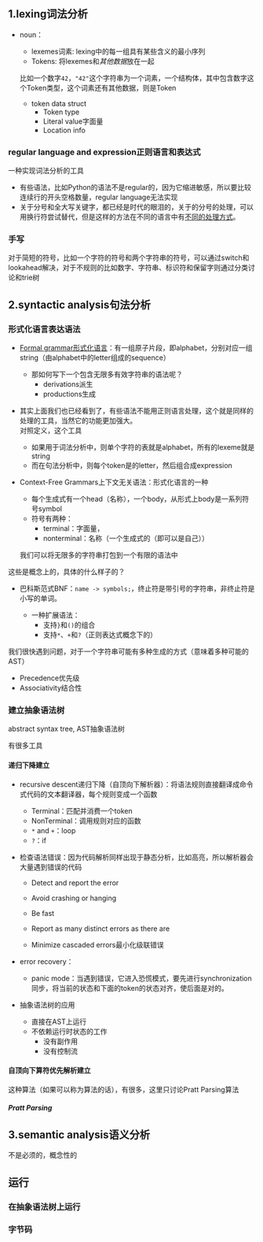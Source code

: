 ## 1.lexing词法分析

+ noun：
	+ lexemes词素: lexing中的每一组具有某些含义的最小序列
	+ Tokens: 将lexemes和*其他数据*放在一起

	比如一个数字`42`，`"42"`这个字符串为一个词素，一个结构体，其中包含数字这个Token类型，这个词素还有其他数据，则是Token
	
	+ token data struct
		+ Token type
		+ Literal value字面量
		+ Location info

### regular language and expression正则语言和表达式
一种实现词法分析的工具

+ 有些语法，比如Python的语法不是regular的，因为它缩进敏感，所以要比较连续行的开头空格数量，regular language无法实现
+ 关于分号和全大写关键字，都已经是时代的眼泪的，关于的分号的处理，可以用换行符尝试替代，但是这样的方法在不同的语言中有[不同的处理方式](https://readonly.link/books/https://raw.githubusercontent.com/GuoYaxiang/craftinginterpreters_zh/main/book.json/-/4.%E6%89%AB%E6%8F%8F.md#design-note-implicit-semicolons)。

### 手写

对于简短的符号，比如一个字符的符号和两个字符串的符号，可以通过switch和lookahead解决，对于不规则的比如数字、字符串、标识符和保留字则通过分类讨论和trie树

## 2.syntactic analysis句法分析

### 形式化语言表达语法

+ [Formal grammar形式化语言](https://en.wikipedia.org/wiki/Formal_grammar)：有一组原子片段，即alphabet，分别对应一组string（由alphabet中的letter组成的sequence）
	+ 那如何写下一个包含无限多有效字符串的语法呢？
		+ derivations派生
		+ productions生成

+ 其实上面我们也已经看到了，有些语法不能用正则语言处理，这个就是同样的处理的工具，当然它的功能更加强大。  
	对照定义，这个工具
	+ 如果用于词法分析中，则单个字符的表就是alphabet，所有的lexeme就是string
	+ 而在句法分析中，则每个token是的letter，然后组合成expression

+ Context-Free Grammars上下文无关语法：形式化语言的一种
	+ 每个生成式有一个head（名称），一个body，从形式上body是一系列符号symbol
	+ 符号有两种：
		+ terminal：字面量，
		+ nonterminal：名称（一个生成式的（即可以是自己））

	我们可以将无限多的字符串打包到一个有限的语法中

这些是概念上的，具体的什么样子的？

+ 巴科斯范式BNF：`name -> symbols;`，终止符是带引号的字符串，非终止符是小写的单词。

	+ 一种扩展语法：
		+ 支持`}`和`()`的组合
		+ 支持`*`、`+`和`?`（正则表达式概念下的）

我们很快遇到问题，对于一个字符串可能有多种生成的方式（意味着多种可能的AST）

+ Precedence优先级
+ Associativity结合性

### 建立抽象语法树
abstract syntax tree, AST抽象语法树

有很多工具

#### 递归下降建立

+ recursive descent递归下降（自顶向下解析器）：将语法规则直接翻译成命令式代码的文本翻译器，每个规则变成一个函数
	+ Terminal：匹配并消费一个token
	+ NonTerminal：调用规则对应的函数
	+ `*` and `+`：loop
	+ `?`：if

+ 检查语法错误：因为代码解析同样出现于静态分析，比如高亮，所以解析器会大量遇到错误的代码
	+ Detect and report the error
	+ Avoid crashing or hanging

	+ Be fast
	+ Report as many distinct errors as there are
	+ Minimize cascaded errors最小化级联错误

+ error recovery：
	+ panic mode：当遇到错误，它进入恐慌模式，要先进行synchronization同步，将当前的状态和下面的token的状态对齐，使后面是对的。

+ 抽象语法树的应用
	+ 直接在AST上运行
	+ 不依赖运行时状态的工作
		+ 没有副作用
		+ 没有控制流

#### 自顶向下算符优先解析建立
这种算法（如果可以称为算法的话），有很多，这里只讨论Pratt Parsing算法

##### Pratt Parsing

## 3.semantic analysis语义分析
不是必须的，概念性的

## 运行

### 在抽象语法树上运行

### 字节码